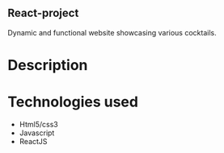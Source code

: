 ## React-project
Dynamic and functional website showcasing various cocktails.

# Description













# Technologies used

- Html5/css3
- Javascript
- ReactJS
